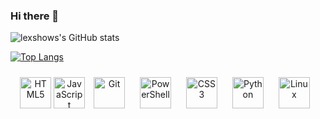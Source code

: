 ### Hi there 👋

![lexshows's GitHub stats](https://github-readme-stats.vercel.app/api?username=lexshows&theme=dark&show_icons=true)


[![Top Langs](https://github-readme-stats.vercel.app/api/top-langs/?username=lexshows&theme=dark)](https://github.com/lexshows/github-readme-stats)

<div class="languages, designing & development tools ">
    <div align="center"> 
    <img style="margin: 10remx" src="https://profilinator.rishav.dev/skills-assets/html5-original-wordmark.svg" alt="HTML5" height="50" />  
    <img style="margin: 10remx" src="https://profilinator.rishav.dev/skills-assets/javascript-original.svg" alt="JavaScript" height="50" /> 
    <img style="margin: 10px" src="https://profilinator.rishav.dev/skills-assets/git-scm-icon.svg" alt="Git" height="50" />
    <img style="margin: 10px" src="https://profilinator.rishav.dev/skills-assets/powershell.png" alt="PowerShell" height="50" /> 
    <img style="margin: 10px" src="https://profilinator.rishav.dev/skills-assets/css3-original-wordmark.svg" alt="CSS3" height="50" />
    <img style="margin: 10px" src="https://profilinator.rishav.dev/skills-assets/python-original.svg" alt="Python" height="50" />
    <img style="margin: 10px" src="https://profilinator.rishav.dev/skills-assets/linux-original.svg" alt="Linux" height="50" />  
</div>

<div class="badges">

</div>
<div class="spotify">

</div>

<div>

</div>